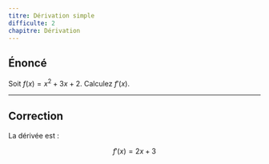 ```yaml
---
titre: Dérivation simple
difficulte: 2
chapitre: Dérivation
---
```


## Énoncé

Soit $f(x) = x^2 + 3x + 2$. Calculez $f'(x)$.

---

## Correction

La dérivée est :

$$
f'(x) = 2x + 3
$$ 